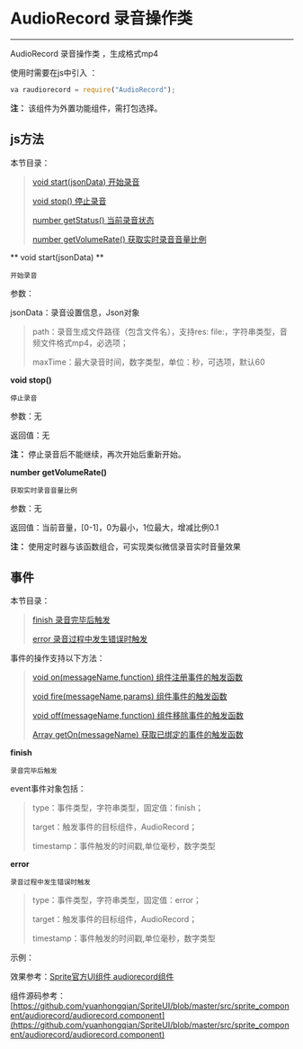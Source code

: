 # AudioRecord 录音操作类

----------

AudioRecord 录音操作类 ，生成格式mp4


使用时需要在js中引入 ：

```javascript
va raudiorecord = require("AudioRecord"); 
```

**注：** 该组件为外置功能组件，需打包选择。

<h2 id="cid_1">js方法</h2>  

本节目录：

>[ void start(jsonData)   开始录音 ](#ff_0)
> 
> [void stop()  停止录音 ](#ff_1)
> 
>[ number getStatus()  当前录音状态](#ff_2)
> 
>[ number getVolumeRate()  获取实时录音音量比例](#ff_3)







<span id="ff_0">** void start(jsonData) **</span>  

<code>开始录音</code>  

参数：  

jsonData：录音设置信息，Json对象  

>    path：录音生成文件路径（包含文件名），支持res: file:，字符串类型，音频文件格式mp4，必选项； 
>    
>    maxTime：最大录音时间，数字类型，单位：秒，可选项，默认60





<span id="ff_1">**void stop()**</span>  

<code>停止录音</code>  

参数：无  

返回值：无

**注：**  停止录音后不能继续，再次开始后重新开始。


<span id="ff_2">**number getVolumeRate()**</span>  

<code>获取实时录音音量比例</code> 

参数：无   

返回值：当前音量，[0-1]，0为最小，1位最大，增减比例0.1  

**注：** 使用定时器与该函数组合，可实现类似微信录音实时音量效果



<h2 id="cid_5">事件</h2>  

本节目录： 

> [finish   录音完毕后触发](#sj_0)
> 
> [error  录音过程中发生错误时触发 ](#sj_1)




事件的操作支持以下方法：

> [void on(messageName,function)   组件注册事件的触发函数](https://gitdocument.exmobi.cn/sprite-begin/ggff.html#jjxg_1)   
> 
> [void fire(messageName,params)  组件事件的触发函数](https://gitdocument.exmobi.cn/sprite-begin/ggff.html#jjxg_2)   
> 
> [void off(messageName,function)  组件移除事件的触发函数](https://gitdocument.exmobi.cn/sprite-begin/ggff.html#jjxg_3)  
>  
> [Array getOn(messageName)  获取已绑定的事件的触发函数](https://gitdocument.exmobi.cn/sprite-begin/ggff.html#jjxg_4)   



<span id="sj_0">**finish**</span>  

<code>录音完毕后触发</code>   

event事件对象包括：  

> type：事件类型，字符串类型，固定值：finish； 
> 
> target：触发事件的目标组件，AudioRecord； 
> 
> timestamp：事件触发的时间戳,单位毫秒，数字类型  


<span id="sj_1">**error**</span>  

<code>录音过程中发生错误时触发</code>    

> type：事件类型，字符串类型，固定值：error； 
> 
> target：触发事件的目标组件，AudioRecord； 
> 
> timestamp：事件触发的时间戳,单位毫秒，数字类型  

示例：

效果参考：[Sprite官方UI组件 audiorecord组件 ](https://gitdocument.exmobi.cn/spriteui/audiorecord.html) 

组件源码参考：  [https://github.com/yuanhongqian/SpriteUI/blob/master/src/sprite_component/audiorecord/audiorecord.component](https://github.com/yuanhongqian/SpriteUI/blob/master/src/sprite_component/audiorecord/audiorecord.component)
